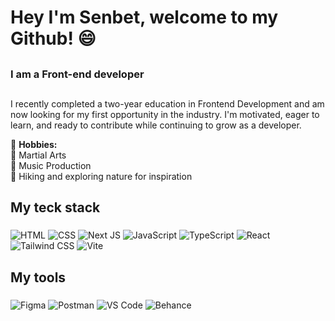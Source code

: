 <h1 align="left">Hey I'm Senbet, welcome to my Github! 😄</h1>

##

<h3 align="left">I am a Front-end developer</h3>

##

<p align="left">
  I recently completed a two-year education in Frontend Development and am now looking for my first opportunity in the industry. 
  I'm motivated, eager to learn, and ready to contribute while continuing to grow as a developer. 

  🌱 <b>Hobbies:</b><br>
  🥋 Martial Arts<br>
  🎵 Music Production<br>
  🥾 Hiking and exploring nature for inspiration
</p>

###

<h2 align="left">My teck stack</h2>

###

![HTML](https://img.shields.io/badge/HTML-111111?style=for-the-badge&logo=html5&logoColor=E34F26)
![CSS](https://img.shields.io/badge/CSS-2965f1?style=for-the-badge&logo=css3&logoColor=white)
![Next JS](https://img.shields.io/badge/Next.js-111111?style=for-the-badge&logo=nextdotjs&logoColor=white)
![JavaScript](https://img.shields.io/badge/JavaScript-323330?style=for-the-badge&logo=javascript&logoColor=F7DF1E)
![TypeScript](https://img.shields.io/badge/TypeScript-242424?style=for-the-badge&logo=typescript&logoColor=3178c6)
![React](https://img.shields.io/badge/React-20232a?style=for-the-badge&logo=react&logoColor=61DAFB)
![Tailwind CSS](https://img.shields.io/badge/Tailwind_CSS-0f172a?style=for-the-badge&logo=tailwind-css&logoColor=38BDF8)
![Vite](https://img.shields.io/badge/Vite-242424?style=for-the-badge&logo=vite&logoColor=FFD62E)



###

<h2 align="left">My tools</h2>

###
![Figma](https://img.shields.io/badge/Figma-1e1e1e?style=for-the-badge&logo=figma&logoColor=F24E1E)
![Postman](https://img.shields.io/badge/Postman-1e1e1e?style=for-the-badge&logo=postman&logoColor=FF6C37)
![VS Code](https://img.shields.io/badge/VS_Code-1e1e1e?style=for-the-badge&logo=visualstudiocode&logoColor=0078D4)
![Behance](https://img.shields.io/badge/Behance-1e1e1e?style=for-the-badge&logo=behance&logoColor=1769FF)


###


